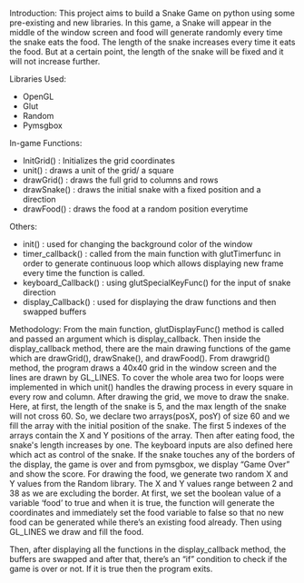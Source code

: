 Introduction:
This project aims to build a Snake Game on python using some pre-existing and new libraries. In this game, a Snake will appear in the middle of the window screen and food will generate randomly every time the snake eats the food. The length of the snake increases every time it eats the food. But at a certain point, the length of the snake will be fixed and it will not increase further.

Libraries Used:
-	OpenGL
-	Glut
-	Random
-	Pymsgbox

In-game Functions:
-	InitGrid() : Initializes the grid coordinates
-	unit() : draws a unit of the grid/ a square
-	drawGrid() : draws the full grid to columns and rows
-	drawSnake() : draws the initial snake with a fixed position and a direction
-	drawFood() : draws the food at a random position everytime

Others:
-	init() : used for changing the background color of the window
-	timer_callback() : called from the main function with glutTimerfunc in order to generate continuous loop which allows displaying new frame every time the function is called.
-	keyboard_Callback() : using glutSpecialKeyFunc() for the input of snake direction
-	display_Callback() : used for displaying the draw functions and then swapped buffers

Methodology: From the main function, glutDisplayFunc() method is called and passed an argument which is display_callback. Then inside the display_callback method, there are the main drawing functions of the game which are drawGrid(), drawSnake(), and drawFood(). 
From drawgrid() method, the program draws a 40x40 grid in the window screen and the lines are drawn by GL_LINES. To cover the whole area two for loops were implemented in which unit() handles the drawing process in every square in every row and column.
After drawing the grid, we move to draw the snake. Here, at first, the length of the snake is 5, and the max length of the snake will not cross 60. So, we declare two arrays(posX, posY) of size 60 and we fill the array with the initial position of the snake. The first 5 indexes of the arrays contain the X and Y positions of the array. Then after eating food, the snake's length increases by one. The keyboard inputs are also defined here which act as control of the snake. If the snake touches any of the borders of the display, the game is over and from pymsgbox, we display “Game Over” and show the score.
For drawing the food, we generate two random X and Y values from the Random library. The X and Y values range between 2 and 38 as we are excluding the border. At first, we set the boolean value of a variable ‘food’ to true and when it is true, the function will generate the coordinates and immediately set the food variable to false so that no new food can be generated while there’s an existing food already. Then using GL_LINES we draw and fill the food.   

Then, after displaying all the functions in the display_callback method, the buffers are swapped and after that, there’s an “if” condition to check if the game is over or not. If it is true then the program exits.   

